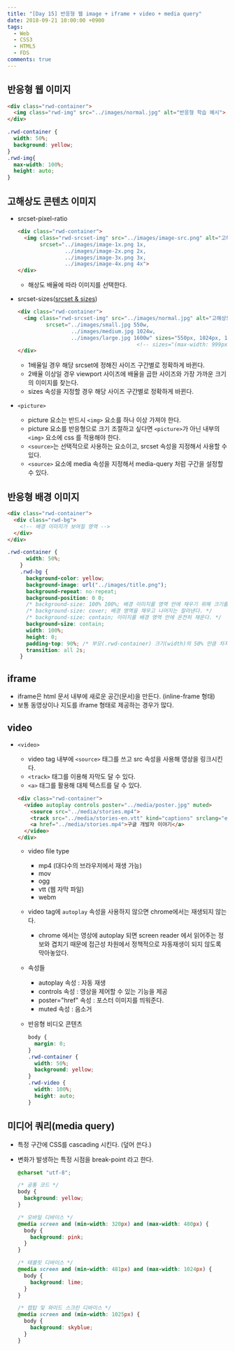 ```yaml
---
title: "[Day 15] 반응형 웹 image + iframe + video + media query"
date: 2018-09-21 10:00:00 +0900
tags:
  - Web
  - CSS3
  - HTML5
  - FDS
comments: true
---
```


## 반응형 웹 이미지

```html
<div class="rwd-container">
  <img class="rwd-img" src="../images/normal.jpg" alt="반응형 학습 예시">
</div>
```

```css
.rwd-container {
  width: 50%;
  background: yellow;
}
.rwd-img{
  max-width: 100%;
  height: auto;
}
```

## 고해상도 콘텐츠 이미지

- srcset-pixel-ratio

  ```html
  <div class="rwd-container">
    <img class="rwd-srcset-img" src="../images/image-src.png" alt="고해상도 콘텐츠 이미지 예시" 
         srcset="../images/image-1x.png 1x,
                 ../images/image-2x.png 2x,
                 ../images/image-3x.png 3x,
                 ../images/image-4x.png 4x">
  </div>
  ```

  - 해상도 배율에 따라 이미지를 선택한다.

- srcset-sizes([srcset & sizes](https://ericportis.com/posts/2014/srcset-sizes/))

  ```html
  <div class="rwd-container">
    <img class="rwd-srcset-img" src="../images/normal.jpg" alt="고해상도 콘텐츠 이미지 예시" 
           srcset="../images/small.jpg 550w,
                   ../images/medium.jpg 1024w,
                   ../images/large.jpg 1600w" sizes="550px, 1024px, 1600px">
     								    <!-- sizes="(max-width: 999px) 50vw, 100vw" -->
  </div>
  ```

  - 1배율일 경우 해당 srcset에 정해진 사이즈 구간별로 정확하게 바뀐다.
  - 2배율 이상일 경우 viewport 사이즈에 배율을 곱한 사이즈와 가장 가까운 크기의 이미지를 찾는다.
  - sizes 속성을 지정할 경우 해당 사이즈 구간별로 정확하게 바뀐다.

- `<picture>`

  - picture 요소는 반드시 `<img>` 요소를 하나 이상 가져야 한다.
  - picture 요소를 반응형으로 크기 조절하고 싶다면 `<picture>`가 아닌 내부의 `<img>` 요소에 css 를 적용해야 한다.
  - `<source>`는 선택적으로 사용하는 요소이고, srcset 속성을 지정해서 사용할 수 있다.
  - `<source>` 요소에 media 속성을 지정해서 media-query 처럼 구간을 설정할 수 있다.

## 반응형 배경 이미지

```html
<div class="rwd-container">
  <div class="rwd-bg">
    <!-- 배경 이미지가 보여질 영역 -->
  </div>
</div>
```

```css
.rwd-container {
      width: 50%;
    }
    .rwd-bg {
      background-color: yellow;
      background-image: url("../images/title.png");
      background-repeat: no-repeat;
      background-position: 0 0;
      /* background-size: 100% 100%; 배경 이미지를 영역 안에 채우기 위해 크기를 줄이거나 늘린다. */
      /* background-size: cover; 배경 영역을 채우고 나머지는 잘라낸다. */
      /* background-size: contain; 이미지를 배경 영역 안에 온전히 채운다. */
      background-size: contain;
      width: 100%;
      height: 0;
      padding-top: 90%; /* 부모(.rwd-container) 크기(width)의 50% 만큼 차지한다. */
      transition: all 2s;
    }
```

## iframe

- iframe은 html 문서 내부에 새로운 공간(문서)을 만든다. (inline-frame 형태)
- 보통 동영상이나 지도를 iframe 형태로 제공하는 경우가 많다.

## video

- `<video>`

  - video tag 내부에 `<source>` 태그를 쓰고 src 속성을 사용해 영상을 링크시킨다.
  - `<track>` 태그를 이용해 자막도 달 수 있다.
  - `<a>` 태그를 활용해 대체 텍스트를 달 수 있다.

  ```html
  <div class="rwd-container">
    <video autoplay controls poster="../media/poster.jpg" muted>
      <source src="../media/stories.mp4">
      <track src="../media/stories-en.vtt" kind="captions" srclang="en" label="English Caption">
      <a href="../media/stories.mp4">구글 개발자 이야기</a>
    </video>
  </div>
  ```

  - video file type

    - mp4 (대다수의 브라우저에서 재생 가능)
    - mov
    - ogg
    - vtt (웹 자막 파일)
    - webm

  - video tag에 `autoplay` 속성을 사용하지 않으면 chrome에서는 재생되지 않는다.

    - chrome 에서는 영상에 autoplay 되면 screen reader 에서 읽어주는 정보와 겹치기 때문에 접근성 차원에서 정책적으로 자동재생이 되지 않도록 막아놓았다.

  - 속성들

    - autoplay 속성 : 자동 재생
    - controls 속성 : 영상을 제어할 수 있는 기능을 제공
    - poster="href" 속성 : 포스터 이미지를 띄워준다.
    - muted 속성 : 음소거

  - 반응형 비디오 콘텐츠

    ```css
    body {
      margin: 0;
    }
    .rwd-container {
      width: 50%;
      background: yellow;
    }
    .rwd-video {
      width: 100%;
      height: auto;
    }
    ```

## 미디어 쿼리(media query)

- 특정 구간에 CSS를 cascading 시킨다. (덮어 쓴다.)

- 변화가 발생하는 특정 시점을 break-point 라고 한다.

  ```css
  @charset "utf-8";
  
  /* 공통 코드 */
  body {
    background: yellow;
  }
  
  /* 모바일 디바이스 */
  @media screen and (min-width: 320px) and (max-width: 480px) {
    body {
      background: pink;
    }  
  }
  
  /* 태블릿 디바이스 */
  @media screen and (min-width: 481px) and (max-width: 1024px) {
    body {
      background: lime;
    }
  }
  
  /* 랩탑 및 와이드 스크린 디바이스 */
  @media screen and (min-width: 1025px) {
    body {
      background: skyblue;
    }
  } 
  ```

